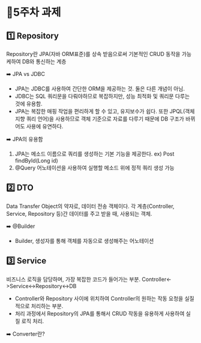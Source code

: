 # 🎉5주차 과제
## 1️⃣ Repository
Repository란 JPA(자바 ORM표준)를 상속 받음으로써 
기본적인 CRUD 동작을 가능케하여 DB와 통신하는 계층

➡️ JPA vs JDBC
- JPA는 JDBC를 사용하여 간단한 ORM을 제공하는 것. 둘은 다른 개념이 아님.
- JDBC는 SQL 쿼리문을 다뤄야하므로 복잡하지만, 성능 최적화 및 쿼리문 다루는 것에 유용함.
- JPA는 복잡한 매핑 작업을 편리하게 할 수 있고, 유지보수가 쉽다. 또한 JPQL(객체지향 쿼리 언어)을 사용하므로 객체 기준으로 자료를 다루기 때문에 DB 구조가 바뀌어도 사용에 유연하다.

➡️ JPA의 유용함
1. JPA는 메소드 이름으로 쿼리를 생성하는 기본 기능을 제공한다. ex) Post findById(Long id)
2. @Query 어노테이션을 사용하여 실행할 메소드 위에 정적 쿼리 생성 가능
## 2️⃣ DTO
Data Transfer Object의 약자로, 데이터 전송 객체이다.
각 계층(Controller, Service, Repository 등)간 데이터를 주고 받을 때, 사용되는 객체.

➡️ @Builder
- Builder, 생성자를 통해 객체를 자동으로 생성해주는 어노테이션

## 3️⃣ Service
비즈니스 로직을 담당하며, 가장 복잡한 코드가 들어가는 부분.
Controller<->Service<->Repository<->DB
- Controller와 Repository 사이에 위치하여 Controller의 원하는 작동 요청을 실질적으로 처리하는 부분.
- 처리 과정에서 Repository의 JPA를 통해서 CRUD 작동을 유용하게 사용하여 실질 로직 처리.

➡️ Converter란?



